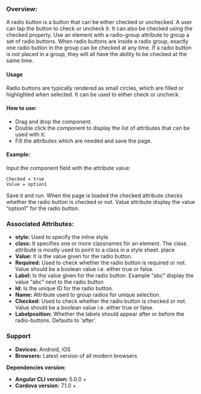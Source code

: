 ### Overview: 
A radio button is a button that can be either checked or unchecked. A user can tap the button to check or uncheck it. It can also be checked using the checked property. Use an element with a radio-group attribute to group a set of radio buttons. When radio buttons are inside a radio group, exactly one radio button in the group can be checked at any time. If a radio button is not placed in a group, they will all have the ability to be checked at the same time.

#### Usage
Radio buttons are typically rendered as small circles, which are filled or highlighted when selected. It can be used to either check or uncheck.

#### How to use:   
- Drag and drop the component. 
- Double click the component to display the list of attributes that can be used with it.
- Fill the attributes which are needed and save the page.

#### Example: 
Input the component field with the attribute value:
``` 
Checked = true
Value = option1
```
Save it and run.
When the page is loaded the checked attribute checks whether the radio button is checked or not. Value attribute display the value “option1” for the radio button.

### Associated Attributes:
- **style:** Used to specify the inline style.
- **class:** It specifies one or more classnames for an element. The class attribute is mostly used to point to a class in a style sheet.
place
- **Value:** It is the value given for the radio button. 
- **Required:** Used to check whether the radio button is required or not. Value should be a boolean value i.e. either true or false.
- **Label:** Is the value given for the radio button. Example “abc” display the value “abc” next to the radio button
- **Id:** Is the unique ID for the radio button.
- **Name:** Attribute used to group radios for unique selection.
- **Checked:** Used to check whether the radio button is checked or not. Value should be a boolean value i.e. either true or false.
- **Labelposition:** Whether the labels should appear after or before the radio-buttons. Defaults to 'after'.

### Support 
- **Devices:** Android, iOS
- **Browsers:** Latest version of all modern browsers

**Dependencies version:**
- **Angular CLI version:** 5.0.0 + 
- **Cordova version:** 7.1.0 +

